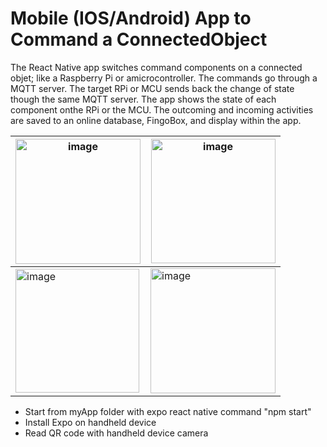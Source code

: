 # Mobile (IOS/Android) App to Command a ConnectedObject

The React Native app switches command components on a connected objet; like a Raspberry Pi or amicrocontroller. The commands go through a MQTT server. The target RPi or MCU sends back the change of state though the same MQTT server. The app shows the state of each component onthe RPi or the MCU. The outcoming and incoming activities are saved to an online database, FingoBox, and display within the app.

|  <img width="200" alt="image" src="https://user-images.githubusercontent.com/116329812/206801302-1a17a14d-fc61-4f3a-a69e-1c6e6164e2d4.png">|  <img width="199" alt="image" src="https://user-images.githubusercontent.com/116329812/206801355-e0baf5e6-3582-47e2-91a4-9436c21b322d.png">  |
|-----|-----|
|  <img width="198" alt="image" src="https://user-images.githubusercontent.com/116329812/206801434-e61edebc-ea92-4a5f-b532-26338559a88f.png">   |<img width="200" alt="image" src="https://user-images.githubusercontent.com/116329812/206801486-f18a24a0-f13a-4c2a-909c-166f90e67dde.png">  |



- Start from myApp folder with expo react native command "npm start" 
- Install Expo on handheld device
- Read QR code with handheld device camera 
